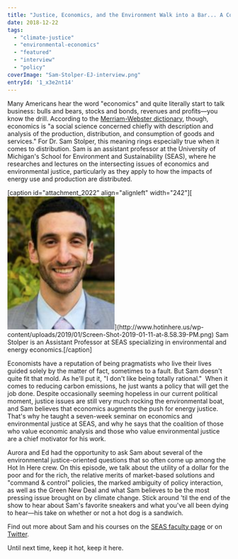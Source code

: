 ```yaml
---
title: "Justice, Economics, and the Environment Walk into a Bar... A Conversation with Dr. Sam Stolper"
date: 2018-12-22
tags: 
  - "climate-justice"
  - "environmental-economics"
  - "featured"
  - "interview"
  - "policy"
coverImage: "Sam-Stolper-EJ-interview.png"
entryId: '1_x3e2nt14'
---
```


Many Americans hear the word "economics" and quite literally start to talk business: bulls and bears, stocks and bonds, revenues and profits—you know the drill. According to the [Merriam-Webster dictionary](https://www.merriam-webster.com/dictionary/economics), though, economics is "a social science concerned chiefly with description and analysis of the production, distribution, and consumption of goods and services." For Dr. Sam Stolper, this meaning rings especially true when it comes to distribution. Sam is an assistant professor at the University of Michigan's School for Environment and Sustainability (SEAS), where he researches and lectures on the intersecting issues of economics and environmental justice, particularly as they apply to how the impacts of energy use and production are distributed. <!--more-->

\[caption id="attachment\_2022" align="alignleft" width="242"\][![](images/Screen-Shot-2019-01-11-at-8.58.39-PM-242x300.png "https://seas.umich.edu/research/faculty/samuel_stolper")](http://www.hotinhere.us/wp-content/uploads/2019/01/Screen-Shot-2019-01-11-at-8.58.39-PM.png) Sam Stolper is an Assistant Professor at SEAS specializing in environmental and energy economics.\[/caption\]

Economists have a reputation of being pragmatists who live their lives guided solely by the matter of fact, sometimes to a fault. But Sam doesn't quite fit that mold. As he'll put it, "I don't like being totally rational."  When it comes to reducing carbon emissions, he just wants a policy that will get the job done. Despite occasionally seeming hopeless in our current political moment, justice issues are still very much rocking the environmental boat, and Sam believes that economics augments the push for energy justice. That's why he taught a seven-week seminar on economics and environmental justice at SEAS, and why he says that the coalition of those who value economic analysis and those who value environmental justice are a chief motivator for his work.

Aurora and Ed had the opportunity to ask Sam about several of the environmental justice-oriented questions that so often come up among the Hot In Here crew. On this episode, we talk about the utility of a dollar for the poor and for the rich, the relative merits of market-based solutions and "command & control" policies, the marked ambiguity of policy interaction, as well as the Green New Deal and what Sam believes to be the most pressing issue brought on by climate change. Stick around 'til the end of the show to hear about Sam's favorite sneakers and what you've all been dying to hear—his take on whether or not a hot dog is a sandwich.

Find out more about Sam and his courses on the [SEAS faculty page](https://seas.umich.edu/research/faculty/samuel_stolper) or on [Twitter](https://twitter.com/samstolper).

Until next time, keep it hot, keep it here.
